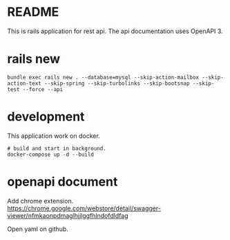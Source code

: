 # README

This is rails application for rest api.
The api documentation uses OpenAPI 3.

# rails new

```
bundle exec rails new . --database=mysql --skip-action-mailbox --skip-action-text --skip-spring --skip-turbolinks --skip-bootsnap --skip-test --force --api
```

# development

This application work on docker.

```
# build and start in background.
docker-compose up -d --build
```

# openapi document

Add chrome extension.
https://chrome.google.com/webstore/detail/swagger-viewer/nfmkaonpdmaglhjjlggfhlndofdldfag

Open yaml on github.
